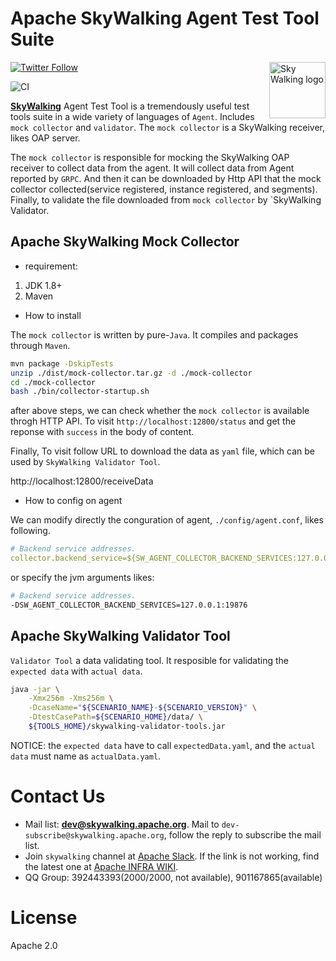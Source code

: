 Apache SkyWalking Agent Test Tool Suite
==========

<img src="http://skywalking.apache.org/assets/logo.svg" alt="Sky Walking logo" height="90px" align="right" />

[![Twitter Follow](https://img.shields.io/twitter/follow/asfskywalking.svg?style=for-the-badge&label=Follow&logo=twitter)](https://twitter.com/AsfSkyWalking)

![CI](https://github.com/apache/skywalking-nginx-lua/workflows/CI/badge.svg?branch=master)


[**SkyWalking**](https://github.com/apache/skywalking) Agent Test Tool is a tremendously useful test tools suite in a wide variety of languages of `Agent`. 
Includes `mock collector` and `validator`. The `mock collector` is a SkyWalking receiver, likes OAP server. 

The `mock collector` is responsible for mocking the SkyWalking OAP receiver to collect data from the agent. It will collect data from Agent reported by `GRPC`. 
And then it can be downloaded by Http API that the mock collector collected(service registered, instance registered, and segments). 
Finally, to validate the file downloaded from `mock collector` by `SkyWalking Validator. 

## Apache SkyWalking Mock Collector

- requirement:
1. JDK 1.8+
2. Maven 


- How to install

The `mock collector` is written by pure-`Java`. It compiles and packages through `Maven`.


```bash
mvn package -DskipTests
unzip ./dist/mock-collector.tar.gz -d ./mock-collector
cd ./mock-collector
bash ./bin/collector-startup.sh
```

after above steps, we can check whether the `mock collector` is available throgh HTTP API. To visit `http://localhost:12800/status` and get the reponse with `success` in the body of content.

Finally, To visit follow URL to download the data as `yaml` file, which can be used by `SkyWalking Validator Tool`.

http://localhost:12800/receiveData

- How to config on agent

We can modify directly the conguration of agent, `./config/agent.conf`, likes following.

```yaml
# Backend service addresses.
collector.backend_service=${SW_AGENT_COLLECTOR_BACKEND_SERVICES:127.0.0.1:19876}
```

or specify the jvm arguments likes:

```bash
# Backend service addresses.
-DSW_AGENT_COLLECTOR_BACKEND_SERVICES=127.0.0.1:19876
```

## Apache SkyWalking Validator Tool

`Validator Tool` a data validating tool. It resposible for validating the `expected data` with `actual data`.

```bash
java -jar \
    -Xmx256m -Xms256m \
    -DcaseName="${SCENARIO_NAME}-${SCENARIO_VERSION}" \
    -DtestCasePath=${SCENARIO_HOME}/data/ \
    ${TOOLS_HOME}/skywalking-validator-tools.jar
```

NOTICE: the `expected data` have to call `expectedData.yaml`, and the `actual data` must name as `actualData.yaml`. 


# Contact Us
* Mail list: **dev@skywalking.apache.org**. Mail to `dev-subscribe@skywalking.apache.org`, follow the reply to subscribe the mail list.
* Join `skywalking` channel at [Apache Slack](https://join.slack.com/t/the-asf/shared_invite/enQtNzc2ODE3MjI1MDk1LTAyZGJmNTg1NWZhNmVmOWZjMjA2MGUyOGY4MjE5ZGUwOTQxY2Q3MDBmNTM5YTllNGU4M2QyMzQ4M2U4ZjQ5YmY). If the link is not working, find the latest one at [Apache INFRA WIKI](https://cwiki.apache.org/confluence/display/INFRA/Slack+Guest+Invites).
* QQ Group: 392443393(2000/2000, not available), 901167865(available)

# License
Apache 2.0